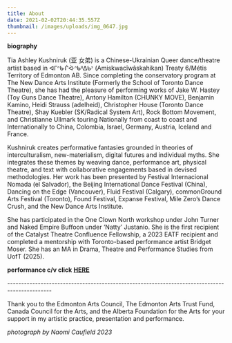 ```yaml
---
title: About
date: 2021-02-02T20:44:35.557Z
thumbnail: /images/uploads/img_0647.jpg
---
```

**biography** 

Tia Ashley Kushniruk (亚 女弟) is a Chinese-Ukrainian Queer dance/theatre artist based in ᐊᒥᐢᑿᒌᐚᐢᑲᐦᐃᑲᐣ (Amiskwacîwâskahikan) Treaty 6/Métis Territory of Edmonton AB. Since completing the conservatory program at The New Dance Arts Institute (Formerly the School of Toronto Dance Theatre), she has had the pleasure of performing works of Jake W. Hastey (Toy Guns Dance Theatre), Antony Hamilton (CHUNKY MOVE), Benjamin Kamino, Heidi Strauss (adelheid), Christopher House (Toronto Dance Theatre), Shay Kuebler (SK/Radical System Art), Rock Bottom Movement, and Christianne Ullmark touring Nationally from coast to coast and Internationally to China, Colombia, Israel, Germany, Austria, Iceland and France.

Kushniruk creates performative fantasies grounded in theories of interculturalism, new-materialism, digital futures and individual myths. She integrates these themes by weaving dance, performance art, physical theatre, and text with collaborative engagements based in devised methodologies. Her work has been presented by Festival Internacional Nomada (el Salvador), the Beijing International Dance Festival (China), Dancing on the Edge (Vancouver), Fluid Festival (Calgary), commonGround Arts Festival (Toronto), Found Festival, Expanse Festival, Mile Zero’s Dance Crush, and the New Dance Arts Institute. 

She has participated in the One Clown North workshop under John Turner and Naked Empire Buffoon under ‘Natty’ Justanio. She is the first recipient of the Catalyst Theatre Confluence Fellowship, a 2023 EATF recipient and completed a mentorship with Toronto-based performance artist Bridget Moser. She has an MA in Drama, Theatre and Performance Studies from UofT (2025).

**performance c/v click** [](https://docs.google.com/document/d/1kcvhQCr81SILxBIKoiidS2oDJaWUi6OtJt16Y-LhgsQ/edit?usp=sharing)**[HERE](https://docs.google.com/document/d/1UZJ42FNEPvqtMuWyjYz2gANO-9r1LAUZ8ucUeqRyj78/edit?usp=sharing)** 

\----------------------------------------------------------------------------------------------

Thank you to the Edmonton Arts Council, The Edmonton Arts Trust Fund, Canada Council for the Arts, and the Alberta Foundation for the Arts for your support in my artistic practice, presentation and performance. 

*photograph by Naomi Caufield 2023*